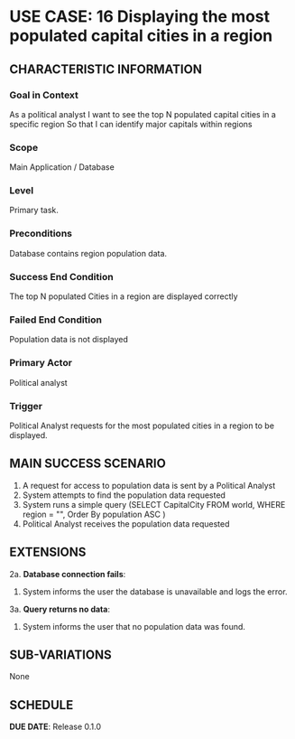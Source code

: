 # USE CASE: 16 Displaying the most populated capital cities in a region

## CHARACTERISTIC INFORMATION

### Goal in Context

As a political analyst I want to see the top N populated capital cities in a specific region So that I can identify major capitals within regions

### Scope

Main Application / Database

### Level

Primary task.

### Preconditions

Database contains region population data.

### Success End Condition

The top N populated Cities in a region are displayed correctly

### Failed End Condition

Population data is not displayed 

### Primary Actor

Political analyst

### Trigger

Political Analyst requests for the most populated cities in a region to be displayed.

## MAIN SUCCESS SCENARIO

1. A request for access to population data is sent by a Political Analyst
2. System attempts to find the population data requested
3. System runs a simple query (SELECT CapitalCity FROM world, WHERE region = "", Order By population ASC )
4. Political Analyst receives the population data requested

## EXTENSIONS

2a. **Database connection fails**:
1. System informs the user the database is unavailable and logs the error.

3a. **Query returns no data**:
1. System informs the user that no population data was found.

## SUB-VARIATIONS

None

## SCHEDULE

**DUE DATE**: Release 0.1.0

